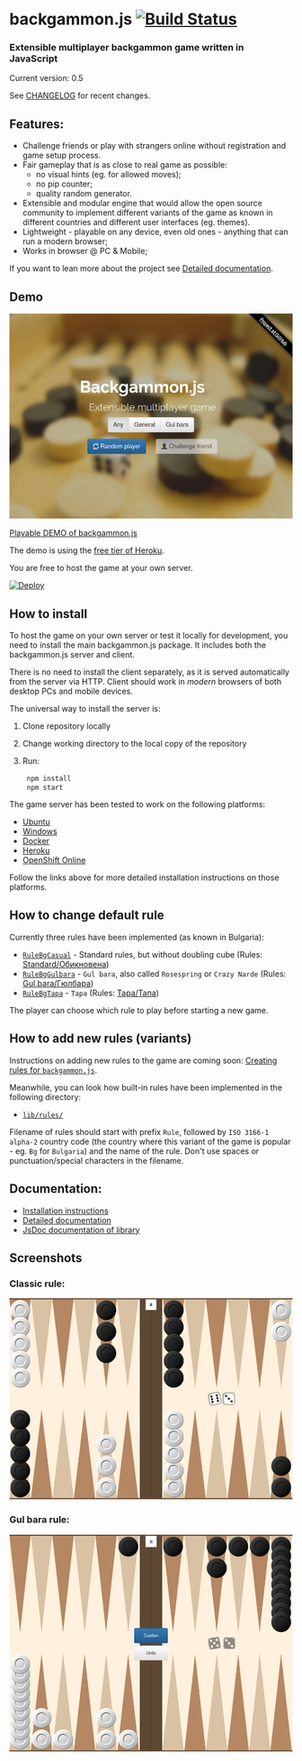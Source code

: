 # backgammon.js [![Build Status](https://travis-ci.org/quasoft/backgammonjs.svg?branch=master)](https://travis-ci.org/quasoft/backgammonjs)

### Extensible multiplayer backgammon game written in JavaScript

Current version: 0.5

See [CHANGELOG](CHANGELOG.md) for recent changes.

## Features:

- Challenge friends or play with strangers online without registration and game setup process.
- Fair gameplay that is as close to real game as possible:
    - no visual hints (eg. for allowed moves);
    - no pip counter;
    - quality random generator.
- Extensible and modular engine that would allow the open source community to implement different variants of the game as known in different countries and different user interfaces (eg. themes).
- Lightweight - playable on any device, even old ones - anything that can run a modern browser;
- Works in browser @ PC & Mobile;

If you want to lean more about the project see [Detailed documentation](docs/README.md).

## Demo
[![Landing page](docs/images/progress-landing-page.jpg)](https://backgammonjs.herokuapp.com/)

[Playable DEMO of backgammon.js](https://backgammonjs.herokuapp.com/)

The demo is using the [free tier of Heroku](https://www.heroku.com/).

You are free to host the game at your own server.

[![Deploy](https://www.herokucdn.com/deploy/button.svg)](https://heroku.com/deploy?template=https://github.com/quasoft/backgammonjs/tree/heroku)

## How to install

To host the game on your own server or test it locally for development, you need to install the main backgammon.js package.
It includes both the backgammon.js server and client.

There is no need to install the client separately, as it is served automatically from the server via HTTP.
Client should work in *modern* browsers of both desktop PCs and mobile devices.

The universal way to install the server is:

1. Clone repository locally
2. Change working directory to the local copy of the repository
3. Run:

        npm install
        npm start

The game server has been tested to work on the following platforms:

- [Ubuntu](docs/INSTALL.md#ubuntu)
- [Windows](docs/INSTALL.md#windows)
- [Docker](docs/INSTALL.md#docker)
- [Heroku](docs/INSTALL.md#heroku)
- [OpenShift Online](docs/INSTALL.md#openshift-online)

Follow the links above for more detailed installation instructions on those platforms.

## How to change default rule

Currently three rules have been implemented (as known in Bulgaria):
 
- [`RuleBgCasual`](lib/rules/RuleBgCasual.js) - Standard rules, but without doubling cube (Rules: [Standard/Обикновена](https://en.wikipedia.org/wiki/Backgammon#Rules))
- [`RuleBgGulbara`](lib/rules/RuleBgGulbara.js) - `Gul bara`, also called `Rosespring` or `Crazy Narde` (Rules: [Gul bara/Гюлбара](https://en.wikipedia.org/wiki/Gul_bara))
- [`RuleBgTapa`](lib/rules/RuleBgTapa.js) - `Tapa` (Rules: [Tapa/Тапа](https://en.wikipedia.org/wiki/Tapa_(game)))

The player can choose which rule to play before starting a new game.

## How to add new rules (variants)

Instructions on adding new rules to the game are coming soon: [Creating rules for `backgammon.js`](docs/rules.md).

Meanwhile, you can look how built-in rules have been implemented in the following directory:

- [`lib/rules/`](lib/rules/)

Filename of rules should start with prefix `Rule`, followed by `ISO 3166-1 alpha-2` country code (the country where this variant of the game is popular  - eg. `Bg` for `Bulgaria`) and the name of the rule. Don't use spaces or punctuation/special characters in the filename.

## Documentation:

- [Installation instructions](docs/INSTALL.md)
- [Detailed documentation](docs/README.md)
- [JsDoc documentation of library](https://cdn.rawgit.com/quasoft/backgammonjs/master/docs/backgammon.js-lib/0.0.1/index.html)

## Screenshots
### Classic rule:
![Classic rule](docs/images/progress-gameplay.jpg)
### Gul bara rule:
![Gul-bara rule](docs/images/progress-gameplay-2.jpg)
